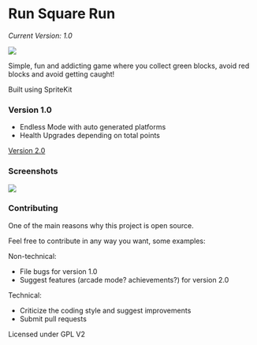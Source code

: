 Run Square Run 
=========
*Current Version: 1.0*

[![](https://developer.apple.com/app-store/marketing/guidelines/images/badge-download-on-the-app-store.svg)]()

Simple, fun and addicting game where you collect green blocks, avoid red blocks and avoid getting caught!

Built using SpriteKit

### Version 1.0 
- Endless Mode with auto generated platforms
- Health Upgrades depending on total points

[Version 2.0](https://github.com/rohitverma007/Run-Square-Run/tree/version2.0)

### Screenshots  
![](http://s9.postimg.org/8kywj6ej3/i_OS_Simulator_Screen_shot_Aug_7_2014_10_28_55.png)

### Contributing

One of the main reasons why this project is open source. 

Feel free to contribute in any way you want, some examples:

Non-technical:
- File bugs for version 1.0
- Suggest features (arcade mode? achievements?) for version 2.0 

Technical:
- Criticize the coding style and suggest improvements
- Submit pull requests

Licensed under GPL V2
